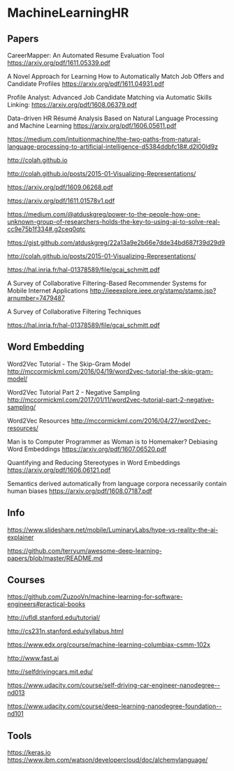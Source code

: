 # MachineLearningHR


## Papers

CareerMapper: An Automated Resume Evaluation Tool https://arxiv.org/pdf/1611.05339.pdf

A Novel Approach for Learning How to Automatically Match Job Offers and Candidate Profiles https://arxiv.org/pdf/1611.04931.pdf

Profile Analyst: Advanced Job Candidate Matching via Automatic Skills Linking: https://arxiv.org/pdf/1608.06379.pdf

Data-driven HR Résumé Analysis Based on Natural Language Processing and Machine Learning https://arxiv.org/pdf/1606.05611.pdf

https://medium.com/intuitionmachine/the-two-paths-from-natural-language-processing-to-artificial-intelligence-d5384ddbfc18#.d2l00ld9z

http://colah.github.io

http://colah.github.io/posts/2015-01-Visualizing-Representations/

https://arxiv.org/pdf/1609.06268.pdf

https://arxiv.org/pdf/1611.01578v1.pdf

https://medium.com/@atduskgreg/power-to-the-people-how-one-unknown-group-of-researchers-holds-the-key-to-using-ai-to-solve-real-cc9e75b1f334#.g2ceq0qtc

https://gist.github.com/atduskgreg/22a13a9e2b66e7dde34bd687f39d29d9

http://colah.github.io/posts/2015-01-Visualizing-Representations/

https://hal.inria.fr/hal-01378589/file/gcai_schmitt.pdf

A Survey of Collaborative Filtering-Based Recommender Systems for Mobile Internet Applications http://ieeexplore.ieee.org/stamp/stamp.jsp?arnumber=7479487

A Survey of Collaborative Filtering Techniques

https://hal.inria.fr/hal-01378589/file/gcai_schmitt.pdf

## Word Embedding
Word2Vec Tutorial - The Skip-Gram Model
http://mccormickml.com/2016/04/19/word2vec-tutorial-the-skip-gram-model/

Word2Vec Tutorial Part 2 - Negative Sampling
http://mccormickml.com/2017/01/11/word2vec-tutorial-part-2-negative-sampling/

Word2Vec Resources
http://mccormickml.com/2016/04/27/word2vec-resources/


Man is to Computer Programmer as Woman is to Homemaker? Debiasing Word Embeddings https://arxiv.org/pdf/1607.06520.pdf

Quantifying and Reducing Stereotypes in Word Embeddings https://arxiv.org/pdf/1606.06121.pdf


Semantics derived automatically from language corpora necessarily contain human biases https://arxiv.org/pdf/1608.07187.pdf

## Info
https://www.slideshare.net/mobile/LuminaryLabs/hype-vs-reality-the-ai-explainer

https://github.com/terryum/awesome-deep-learning-papers/blob/master/README.md


## Courses

https://github.com/ZuzooVn/machine-learning-for-software-engineers#practical-books

http://ufldl.stanford.edu/tutorial/

http://cs231n.stanford.edu/syllabus.html

https://www.edx.org/course/machine-learning-columbiax-csmm-102x
 
http://www.fast.ai
 
http://selfdrivingcars.mit.edu/
 
https://www.udacity.com/course/self-driving-car-engineer-nanodegree--nd013
 
https://www.udacity.com/course/deep-learning-nanodegree-foundation--nd101

## Tools

https://keras.io
https://www.ibm.com/watson/developercloud/doc/alchemylanguage/




